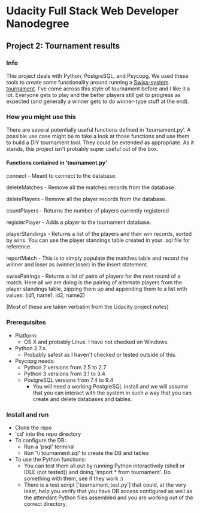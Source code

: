 # Udacity Full Stack Web Developer Nanodegree
## Project 2: Tournament results

### Info
This project deals with Python, PostgreSQL, and Psycopg. We used these tools to create some functionality around running a [Swiss-system tournament](https://en.wikipedia.org/wiki/Swiss-system_tournament). I've come across this style of tournament before and I like it a lot. Everyone gets to play and the better players still get to progress as expected (and generally a winner gets to do winner-type stuff at the end).

### How you might use this
There are several potentially useful functions defined in 'tournament.py'. A possible use case might be to take a look at those functions and use them to build a DIY tournament tool. They could be extended as appropriate. As it stands, this project isn't probably super useful out of the box.

#### Functions contained in 'tournament.py'

connect - Meant to connect to the database.

deleteMatches - Remove all the matches records from the database.

deletePlayers - Remove all the player records from the database.

countPlayers - Returns the number of players currently registered

registerPlayer - Adds a player to the tournament database.

playerStandings - Returns a list of the players and their win records, sorted by wins. You can use the player standings table created in your .sql file for reference.

reportMatch - This is to simply populate the matches table and record the winner and loser as (winner,loser) in the insert statement.

swissPairings - Returns a list of pairs of players for the next round of a match. Here all we are doing is the pairing of alternate players from the player standings table, zipping them up and appending them to a list with values:
(id1, name1, id2, name2)

(Most of these are taken verbatim from the Udacity project notes)

### Prerequisites
* Platform:
  * OS X and probably Linux. I have not checked on Windows.
* Python 2.7.x.
  * Probably safest as I haven't checked or tested outside of this.
* Psycopg needs:
  * Python 2 versions from 2.5 to 2.7
  * Python 3 versions from 3.1 to 3.4
  * PostgreSQL versions from 7.4 to 9.4
    * You will need a working PostgreSQL install and we will assume that you can interact with the system in such a way that you can create and delete databases and tables.

### Install and run
* Clone the repo
* 'cd' into the repo directory
* To configure the DB:
  * Run a 'psql' terminal
  * Run '\i tournament.sql' to create the DB and tables
* To use the Python functions:
  * You can test them all out by running Python interactively (shell or IDLE (not tested)) and doing 'import * from tournament'. Do something with them, see if they work :)
  * There is a test script ['tournament_test.py'] that could, at the very least, help you verify that you have DB access configured as well as the attendant Python files assembled and you are working out of the correct directory.
